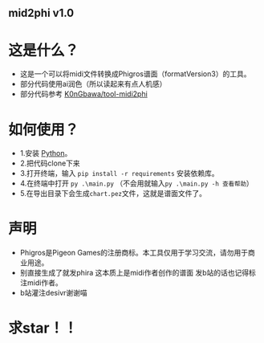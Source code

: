## mid2phi v1.0
# 这是什么？
- 这是一个可以将midi文件转换成Phigros谱面（formatVersion3）的工具。
- 部分代码使用ai润色（所以读起来有点人机感）
- 部分代码参考 [K0nGbawa/tool-midi2phi](https://github.com/K0nGbawa/tool-midi2phi)

# 如何使用？
- 1.安装 [Python](https://www.python.org/)。<br/>
- 2.把代码clone下来<br/>
- 3.打开终端，输入 `pip install -r requirements` 安装依赖库。<br/>
- 4.在终端中打开 `py .\main.py` （不会用就输入`py .\main.py -h 查看帮助`）<br/>
- 5.在导出目录下会生成`chart.pez`文件，这就是谱面文件了。

# 声明
- Phigros是Pigeon Games的注册商标。本工具仅用于学习交流，请勿用于商业用途。
- 别直接生成了就发phira 这本质上是midi作者创作的谱面 发b站的话也记得标注midi作者。
- b站灌注desivr谢谢喵

# 求star！！